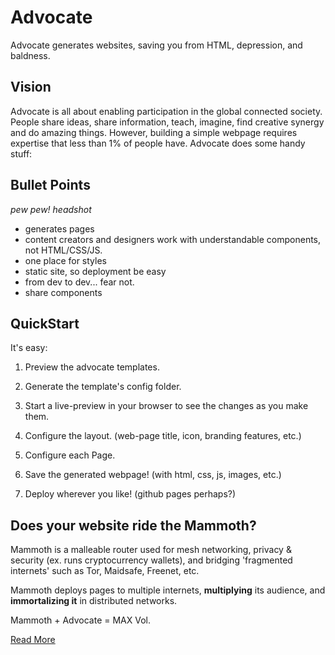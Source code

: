# Advocate

Advocate generates websites, saving you from HTML, depression, and baldness.

## Vision

Advocate is all about enabling participation in the global connected society. People share ideas, share information, teach, imagine, find creative synergy and do amazing things. However, building a simple webpage requires expertise that less than 1% of people have.
Advocate does some handy stuff:

## Bullet Points

*pew pew! headshot*

 - generates pages
 - content creators and designers work with understandable components, not HTML/CSS/JS.
 - one place for styles
 - static site, so deployment be easy
 - from dev to dev... fear not.
 - share components


## QuickStart

It's easy:

1. Preview the advocate templates.

2. Generate the template's config folder.

3. Start a live-preview in your browser to see the changes as you make them.

4. Configure the layout. (web-page title, icon, branding features, etc.)

5. Configure each Page.

6. Save the generated webpage! (with html, css, js, images, etc.)

7. Deploy wherever you like! (github pages perhaps?)


## Does your website ride the Mammoth?

Mammoth is a malleable router used for mesh networking, privacy & security (ex. runs cryptocurrency wallets), and bridging 'fragmented internets' such as Tor, Maidsafe, Freenet, etc.

Mammoth deploys pages to multiple internets, **multiplying** its audience, and **immortalizing it** in distributed networks.

Mammoth + Advocate = MAX Vol.

[Read More](https://itdawns.org/)